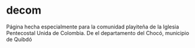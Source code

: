 # decom
Página hecha especialmente para la comunidad playiteña de la Iglesia Pentecostal Unida de Colombia. De el departamento del Chocó, municipio de Quibdó
